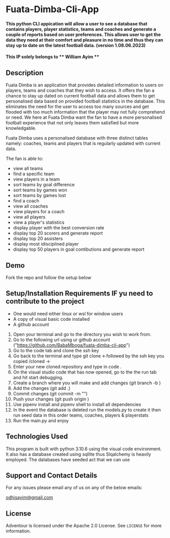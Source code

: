 # Fuata-Dimba-Cli-App

#### This python CLI appication will allow a user to see a database that contains players, player statistics, teams and coaches and generate a couple of reports based on user preferences. This allows user to get the data they need at their comfort and pleasure in no time and thus they can stay up to date on the latest football data. (version 1.08.06.2023)


#### This IP solely belongs to ** William Ayim **

## Description
Fuata Dimba is an application that provides detailed information to users on players, teams and coaches that they wish to access. It offers the fan a chance to stay up dated on current football data and allows them to get personalised data based on provided football statistics in the database. This eliminates the need for the user to access too many sources and get flooded with too much information that the player may not fully comprehend or need. We here at Fuata Dimba want the fan to have a more personalised football experience that not only leaves them satisfied but more knowledgable.

Fuata Dimba uses a personalised database with three distinct tables namely: coaches, teams and players that is regularly updated with current data.

The fan is able to:
- view all teams
- find a specific team
- view players in a team
- sort teams by goal difference
- sort teams by games won
- sort teams by games lost 
- find a coach
- view all coaches
- view players for a coach
- view all players
- view a player's statistics
- display player with the best conversion rate
- display top 20 scorers and generate report
- display top 20 assisters
- display most idisciplined player
- display top 50 players in goal contibutions and generate report

## Demo

Fork the repo and follow the setup below


## Setup/Installation Requirements IF yu need to contribute to the project

- One would need either linux or wsl for window users
- A copy of visual basic code installed
- A github account

1. Open your terminal and go to the directory you wish to work from.
2. Go to the following url using ur github account ("https://github.com/BabaMboga/fuata-dimba-cli-app")
3. Go to the code tab and clone the ssh key
4. Go back to the terminal and type git clone <-followed by the ssh key you copied /cloned ->
5. Enter your new cloned repository and type in code .
6. On the visual studio code that has now opened, go to the the run tab and hit start debugging.
7. Create a branch where you will make and add changes (git branch -b <branchname>)
8. Add the changes (git add .)
9. Commit changes (git commit -m "<add comment>")
10. Push your changes (git push origin <branchname>)
11. Use pipenv install and pipenv shell to install all dependencies
12. In the event the database is deleted run the models.py to create it then run seed data in this order teams, coaches, players & playerstats
12. Run the main.py and enjoy

## Technologies Used

This program is built with python 3.10.6 using the visual code environment.
It also has a database created using sqllite thus Slqalchemy is heavily employed.
The databases have seeded act that we can use

## Support and Contact Details

For any issues please email any of us on any of the below emails:

odhisayim@gmail.com

## License

Adventour is licensed under the Apache 2.0 License. See `LICENSE` for more information.


